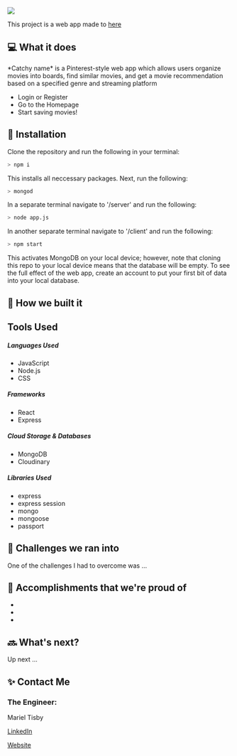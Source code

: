 <a href="#"><img src="#"></a>

<p>This project is a web app made to  <a href="#">here</a></p>

## 💻 What it does
<p>*Catchy name* is a Pinterest-style web app which allows users organize movies into boards, find similar movies, and get a movie recommendation based on a specified genre and streaming platform</p>

<ul>
    <li>Login or Register</li>
    <li>Go to the Homepage</li>
    <li>Start saving movies!</li>
</ul>

## 🔨 Installation
Clone the repository and run the following in your terminal:
```bash
> npm i
```
This installs all neccessary packages. Next, run the following:
```bash
> mongod
```
In a separate terminal navigate to '/server' and run the following: 
```bash
> node app.js
```
In another separate terminal navigate to '/client' and run the following: 
```bash
> npm start
```

This activates MongoDB on your local device; however, note that cloning this repo to your local device means that the database will be empty. To see the full effect of the web app, create an account to put your first bit of data into your local database.

## 🔨 How we built it
<h2>Tools Used</h2>

<h5>Languages Used</h5>
<ul>
    <li>JavaScript</li>
    <li>Node.js</li>
    <li>CSS</li>
</ul>

<h5>Frameworks</h5>
<ul>
    <li>React</li>
    <li>Express</li>
</ul>

<h5>Cloud Storage & Databases</h5>
<ul>
    <li>MongoDB</li>
    <li>Cloudinary</li>
</ul>

<h5>Libraries Used</h5>
<ul>
    <li>express</li>
    <li>express session</li>
    <li>mongo</li>
    <li>mongoose</li>
    <li>passport</li>
</ul>

## 🧠 Challenges we ran into
<p> One of the challenges I had to overcome was ...</p> 

## 🏅 Accomplishments that we're proud of
<ul>
    <li></li>
    <li></li>
    <li></li>
</ul>

## 🔜 What's next?
<p>Up next ...</p>

## ✨ Contact Me
<h3>The Engineer:</h3>
Mariel Tisby
<a href="https://www.linkedin.com/in/mtisby/">
    <p> LinkedIn </p>
</a>
<a href="https://mtisby.github.io/mtisby-website/">
    <p> Website </p>
</a>


